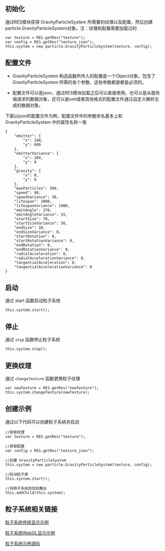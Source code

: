 ## 初始化

通过RES模块获得 GravityParticleSystem 所需要的纹理以及配置，然后创建particle.GravityParticleSystem对象。注：纹理和配置需要加载过的

```
var texture = RES.getRes("texture");
var config = RES.getRes("texture_json");
this.system = new particle.GravityParticleSystem(texture, config);
```

## 配置文件

* GravityParticleSystem 构造函数所传入的配置是一个Object对象，包含了 GravityParticleSystem 所需的各个参数，这些参数都是都是必须的。

* 配置文件可以是json，通过RES模块加载之后可以直接使用。也可以是从服务端请求的数据对象，还可以是xml或者其他格式的配置文件通过自定义解析生成的数据对象。

下面以json的配置文件为例，配置文件中的参数命名基本上和 GravityParticleSystem 中的属性名称一致

```
{
    "emitter": {
        "x": 240,
        "y": 600
    },
    "emitterVariance": {
        "x": 104,
        "y": 0
    },
    "gravity": {
        "x": 0,
        "y": 0
    },
    "maxParticles": 500,
    "speed": 90,
    "speedVariance": 30,
    "lifespan": 2000,
    "lifespanVariance": 1900,
    "emitAngle": 270,
    "emitAngleVariance": 15,
    "startSize": 70,
    "startSizeVariance": 50,
    "endSize": 10,
    "endSizeVariance": 0,
    "startRotation": 0,
    "startRotationVariance": 0,
    "endRotation": 0,
    "endRotationVariance": 0,
    "radialAcceleration": 0,
    "radialAccelerationVariance": 0,
    "tangentialAcceleration": 0,
    "tangentialAccelerationVariance": 0
}
```

## 启动

通过 start 函数启动粒子系统

```
this.system.start();
```

## 停止

通过 `stop` 函数停止粒子系统

```
this.system.stop();
```

## 更换纹理

通过 `changeTexture` 函数更换粒子纹理

```
var newTexture = RES.getRes("newTexture");
this.system.changeTexture(newTexture);
```

## 创建示例

通过以下代码可以创建粒子系统并启动

```
//获取纹理
var texture = RES.getRes("texture");

//获取配置
var config = RES.getRes("texture_json");

//创建 GravityParticleSystem
this.system = new particle.GravityParticleSystem(texture, config);

//启动粒子库
this.system.start();

//将例子系统添加到舞台
this.addChild(this.system);
```

## 粒子系统相关链接

[粒子系统传统显示示例](http://edn.egret.com/cn/article/index/id/43)

[粒子系统WebGL显示示例](http://static.egret-labs.org/egret-game/example/webgl/particle/index.html)

[粒子系统示例源码](https://github.com/egret-labs/egret-game-library/tree/master/particle)
